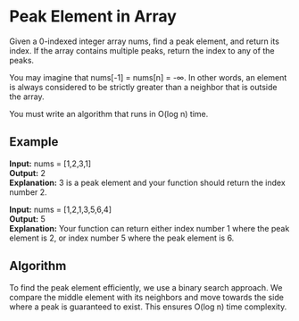 # Peak Element in Array

Given a 0-indexed integer array nums, find a peak element, and return its index. If the array contains multiple peaks, return the index to any of the peaks.

You may imagine that nums[-1] = nums[n] = -∞. In other words, an element is always considered to be strictly greater than a neighbor that is outside the array.

You must write an algorithm that runs in O(log n) time.

## Example

**Input:** nums = [1,2,3,1]  
**Output:** 2  
**Explanation:** 3 is a peak element and your function should return the index number 2.

**Input:** nums = [1,2,1,3,5,6,4]  
**Output:** 5  
**Explanation:** Your function can return either index number 1 where the peak element is 2, or index number 5 where the peak element is 6.

## Algorithm

To find the peak element efficiently, we use a binary search approach. We compare the middle element with its neighbors and move towards the side where a peak is guaranteed to exist. This ensures O(log n) time complexity.
